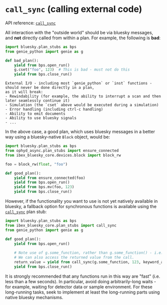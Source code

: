 # `call_sync` (calling external code)

API reference: [`call_sync`](ibex_bluesky_core.plan_stubs.call_sync)

All interaction with the "outside world" should be via bluesky messages, and **not** directly called from
within a plan. For example, the following is **bad**:

```python
import bluesky.plan_stubs as bps
from genie_python import genie as g

def bad_plan():
    yield from bps.open_run()
    g.cset("foo", 123)  # This is bad - must not do this
    yield from bps.close_run()
```

```{danger}
External I/O - including most `genie_python` or `inst` functions -  should never be done directly in a plan,
as it will break:
- Rewindability (for example, the ability to interrupt a scan and then later seamlessly continue it)
- Simulation (the `cset` above would be executed during a simulation)
- Error handling (including ctrl-c handling)
- Ability to emit documents
- Ability to use bluesky signals
- ...
```

In the above case, a good plan, which uses bluesky messages in a better way using 
a bluesky-native `Block` object, would be:

```python
import bluesky.plan_stubs as bps
from ophyd_async.plan_stubs import ensure_connected
from ibex_bluesky_core.devices.block import block_rw

foo = block_rw(float, "foo")

def good_plan():
    yield from ensure_connected(foo)
    yield from bps.open_run()
    yield from bps.mv(foo, 123)
    yield from bps.close_run()
```

However, if the functionality you want to use is not yet natively available in bluesky, a fallback option
for synchronous functions is available using the [`call_sync`](ibex_bluesky_core.plan_stubs.call_sync) plan stub:

```python
import bluesky.plan_stubs as bps
from ibex_bluesky_core.plan_stubs import call_sync
from genie_python import genie as g

def good_plan():
    yield from bps.open_run()
    
    # Note use of g.some_function, rather than g.some_function() - i.e. a function reference
    # We can also access the returned value from the call.
    return_value = yield from call_sync(g.some_function, 123, keyword_argument=456)
    yield from bps.close_run()
```

It is strongly recommended that any functions run in this way are "fast" (i.e. less than a few seconds).
In particular, avoid doing arbitrarily-long waits - for example, waiting for detector data
or sample environment. For these long-running tasks, seek to implement at least the long-running parts using 
native bluesky mechanisms.
